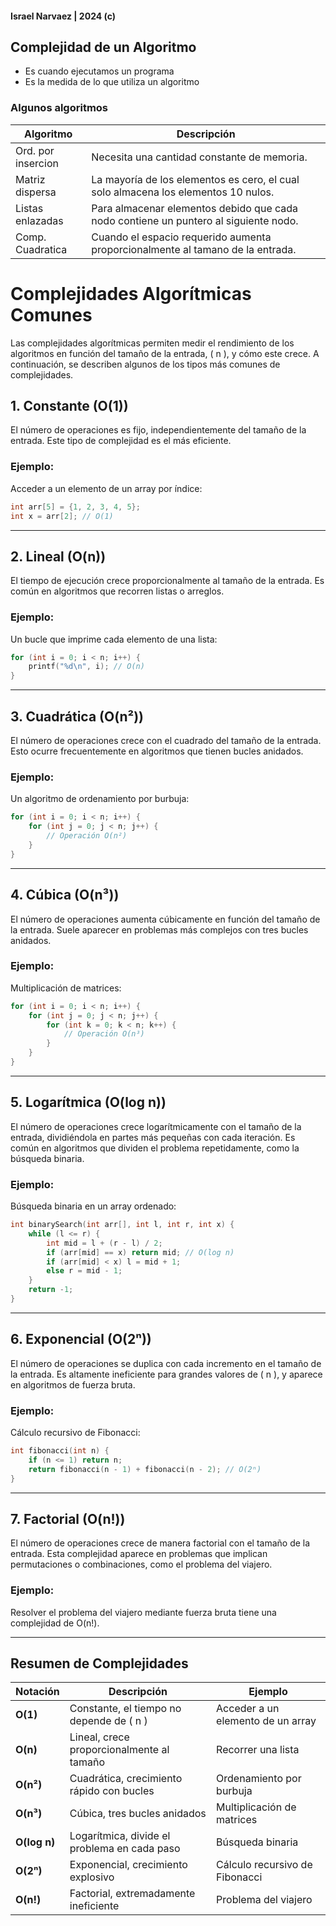 #### Israel Narvaez | 2024 (c)
## Complejidad de un Algoritmo
- Es cuando ejecutamos un programa
- Es la medida de lo que utiliza un algoritmo

### Algunos algoritmos

| Algoritmo            | Descripción                                                                              | 
|----------------------|------------------------------------------------------------------------------------------|
| Ord. por insercion   | Necesita una cantidad constante de memoria.                                              | 
| Matriz dispersa      | La mayoría de los elementos es cero, el cual solo almacena los elementos 10 nulos.       | 
| Listas enlazadas     | Para almacenar elementos debido que cada nodo contiene un puntero al siguiente nodo.     | 
| Comp. Cuadratica     | Cuando el espacio requerido aumenta proporcionalmente al tamano de la entrada.           |


# Complejidades Algorítmicas Comunes

Las complejidades algorítmicas permiten medir el rendimiento de los algoritmos en función del tamaño de la entrada, \( n \), y cómo este crece. A continuación, se describen algunos de los tipos más comunes de complejidades.

## 1. Constante (O(1))

El número de operaciones es fijo, independientemente del tamaño de la entrada. Este tipo de complejidad es el más eficiente.
  
### Ejemplo:
Acceder a un elemento de un array por índice:
```c
int arr[5] = {1, 2, 3, 4, 5};
int x = arr[2]; // O(1)
```

---

## 2. Lineal (O(n))

El tiempo de ejecución crece proporcionalmente al tamaño de la entrada. Es común en algoritmos que recorren listas o arreglos.

### Ejemplo:
Un bucle que imprime cada elemento de una lista:
```c
for (int i = 0; i < n; i++) {
    printf("%d\n", i); // O(n)
}
```

---

## 3. Cuadrática (O(n²))

El número de operaciones crece con el cuadrado del tamaño de la entrada. Esto ocurre frecuentemente en algoritmos que tienen bucles anidados.

### Ejemplo:
Un algoritmo de ordenamiento por burbuja:
```c
for (int i = 0; i < n; i++) {
    for (int j = 0; j < n; j++) {
        // Operación O(n²)
    }
}
```

---

## 4. Cúbica (O(n³))

El número de operaciones aumenta cúbicamente en función del tamaño de la entrada. Suele aparecer en problemas más complejos con tres bucles anidados.

### Ejemplo:
Multiplicación de matrices:
```c
for (int i = 0; i < n; i++) {
    for (int j = 0; j < n; j++) {
        for (int k = 0; k < n; k++) {
            // Operación O(n³)
        }
    }
}
```

---

## 5. Logarítmica (O(log n))

El número de operaciones crece logarítmicamente con el tamaño de la entrada, dividiéndola en partes más pequeñas con cada iteración. Es común en algoritmos que dividen el problema repetidamente, como la búsqueda binaria.

### Ejemplo:
Búsqueda binaria en un array ordenado:
```c
int binarySearch(int arr[], int l, int r, int x) {
    while (l <= r) {
        int mid = l + (r - l) / 2;
        if (arr[mid] == x) return mid; // O(log n)
        if (arr[mid] < x) l = mid + 1;
        else r = mid - 1;
    }
    return -1;
}
```

---

## 6. Exponencial (O(2ⁿ))

El número de operaciones se duplica con cada incremento en el tamaño de la entrada. Es altamente ineficiente para grandes valores de \( n \), y aparece en algoritmos de fuerza bruta.

### Ejemplo:
Cálculo recursivo de Fibonacci:
```c
int fibonacci(int n) {
    if (n <= 1) return n;
    return fibonacci(n - 1) + fibonacci(n - 2); // O(2ⁿ)
}
```

---

## 7. Factorial (O(n!))

El número de operaciones crece de manera factorial con el tamaño de la entrada. Esta complejidad aparece en problemas que implican permutaciones o combinaciones, como el problema del viajero.

### Ejemplo:
Resolver el problema del viajero mediante fuerza bruta tiene una complejidad de O(n!).

---

## Resumen de Complejidades

| Notación   | Descripción                                   | Ejemplo                                   |
|------------|-----------------------------------------------|-------------------------------------------|
| **O(1)**   | Constante, el tiempo no depende de \( n \)     | Acceder a un elemento de un array         |
| **O(n)**   | Lineal, crece proporcionalmente al tamaño      | Recorrer una lista                        |
| **O(n²)**  | Cuadrática, crecimiento rápido con bucles      | Ordenamiento por burbuja                  |
| **O(n³)**  | Cúbica, tres bucles anidados                  | Multiplicación de matrices                |
| **O(log n)**| Logarítmica, divide el problema en cada paso | Búsqueda binaria                          |
| **O(2ⁿ)**  | Exponencial, crecimiento explosivo            | Cálculo recursivo de Fibonacci            |
| **O(n!)**  | Factorial, extremadamente ineficiente         | Problema del viajero                      |

